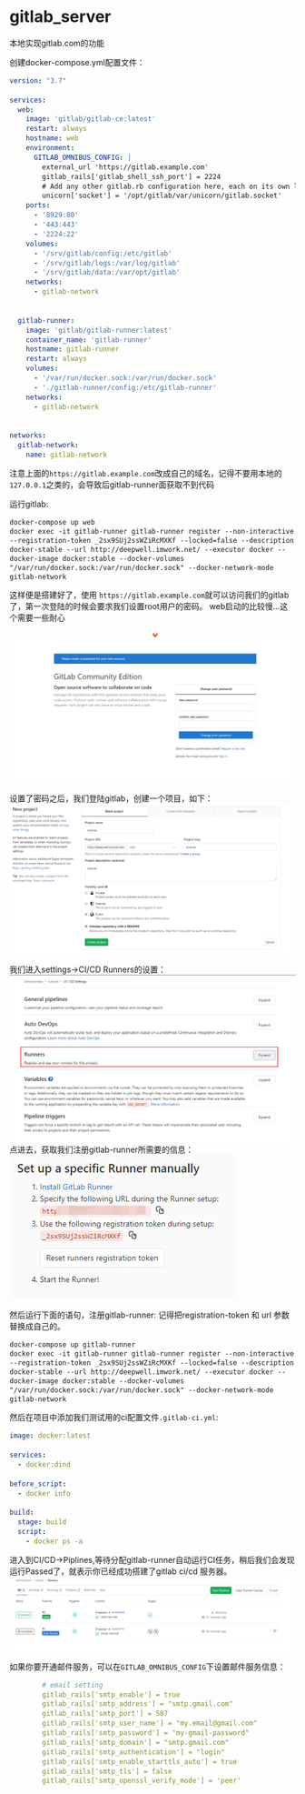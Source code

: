# gitlab_server
本地实现gitlab.com的功能

创建docker-compose.yml配置文件：
```yaml
version: "3.7"

services:
  web:
    image: 'gitlab/gitlab-ce:latest'
    restart: always
    hostname: web
    environment:
      GITLAB_OMNIBUS_CONFIG: |
        external_url 'https://gitlab.example.com'
        gitlab_rails['gitlab_shell_ssh_port'] = 2224
        # Add any other gitlab.rb configuration here, each on its own line
        unicorn['socket'] = '/opt/gitlab/var/unicorn/gitlab.socket'
    ports:
      - '8929:80'
      - '443:443'
      - '2224:22'
    volumes:
      - '/srv/gitlab/config:/etc/gitlab'
      - '/srv/gitlab/logs:/var/log/gitlab'
      - '/srv/gitlab/data:/var/opt/gitlab'
    networks:
      - gitlab-network


  gitlab-runner:
    image: 'gitlab/gitlab-runner:latest'
    container_name: 'gitlab-runner'
    hostname: gitlab-runner
    restart: always
    volumes:
      - '/var/run/docker.sock:/var/run/docker.sock'
      - './gitlab-runner/config:/etc/gitlab-runner'
    networks:
      - gitlab-network


networks:
  gitlab-network:
    name: gitlab-network
```
注意上面的`https://gitlab.example.com`改成自己的域名，记得不要用本地的`127.0.0.1`之类的，会导致后gitlab-runner面获取不到代码

运行gitlab:
```shell
docker-compose up web
docker exec -it gitlab-runner gitlab-runner register --non-interactive --registration-token _2sx9SUj2ssWZiRcMXKf --locked=false --description docker-stable --url http://deepwell.imwork.net/ --executor docker --docker-image docker:stable --docker-volumes "/var/run/docker.sock:/var/run/docker.sock" --docker-network-mode gitlab-network

```

这样便是搭建好了，使用 `https://gitlab.example.com`就可以访问我们的gitlab了，第一次登陆的时候会要求我们设置root用户的密码。
web启动的比较慢...这个需要一些耐心

![首次访问](imgs/1.png)

设置了密码之后，我们登陆gitlab，创建一个项目，如下：
![创建项目](imgs/2.png)

我们进入settings->CI/CD Runners的设置：
![](imgs/3.png)
点进去，获取我们注册gitlab-runner所需要的信息：
![](imgs/4.png)

然后运行下面的语句，注册gitlab-runner:
记得把registration-token 和 url 参数替换成自己的。
```shell
docker-compose up gitlab-runner
docker exec -it gitlab-runner gitlab-runner register --non-interactive --registration-token _2sx9SUj2ssWZiRcMXKf --locked=false --description docker-stable --url http://deepwell.imwork.net/ --executor docker --docker-image docker:stable --docker-volumes "/var/run/docker.sock:/var/run/docker.sock" --docker-network-mode gitlab-network
```
然后在项目中添加我们测试用的ci配置文件`.gitlab-ci.yml`:
```yaml
image: docker:latest

services:
  - docker:dind

before_script:
  - docker info

build:
  stage: build
  script:
    - docker ps -a

```

进入到CI/CD->Piplines,等待分配gitlab-runner自动运行CI任务，稍后我们会发现运行Passed了，就表示你已经成功搭建了gitlab ci/cd 服务器。
![](imgs/5.png)


如果你要开通邮件服务，可以在`GITLAB_OMNIBUS_CONFIG`下设置邮件服务信息：
```yaml
        # email setting
        gitlab_rails['smtp_enable'] = true
        gitlab_rails['smtp_address'] = "smtp.gmail.com"
        gitlab_rails['smtp_port'] = 587
        gitlab_rails['smtp_user_name'] = "my.email@gmail.com"
        gitlab_rails['smtp_password'] = "my-gmail-password"
        gitlab_rails['smtp_domain'] = "smtp.gmail.com"
        gitlab_rails['smtp_authentication'] = "login"
        gitlab_rails['smtp_enable_starttls_auto'] = true
        gitlab_rails['smtp_tls'] = false
        gitlab_rails['smtp_openssl_verify_mode'] = 'peer'
```